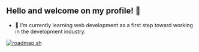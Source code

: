 ## Hello and welcome on my profile! 👋


- 🌱 I’m currently learning web development as a first step toward working in the development industry.

  
[![roadmap.sh](https://roadmap.sh/card/tall/676f283270129741a8a4bdb4?variant=dark&roadmaps=full-stack%2Cfrontend%2Cjavascript)](https://roadmap.sh)

